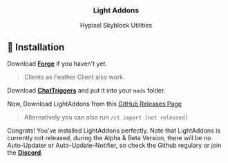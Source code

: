 <h3 align="center">Light Addons</h3>
<p align="center">Hypixel Skyblock Utilities</p>

## 📝 Installation

Download **[Forge](https://files.minecraftforge.net/net/minecraftforge/forge/index_1.8.9.html)** if you haven't yet.
> Clients as Feather Client also work.

Download **[ChatTriggers](https://www.chattriggers.com)** and put it into your `mods` folder.

Now, Download LightAddons from this [GitHub Releases Page](https://github.com/quellee/light/releases)
> Alternatively you can also run `/ct import [not released]`



Congrats! You've installed LightAddons perfectly. Note that LightAddons is currently not released, during the Alpha & Beta Version, there will be no Auto-Updater or Auto-Update-Notifier, so check the Github regulary or join the **[Discord](https://discord.gg/GUC3mBA49K)**.

